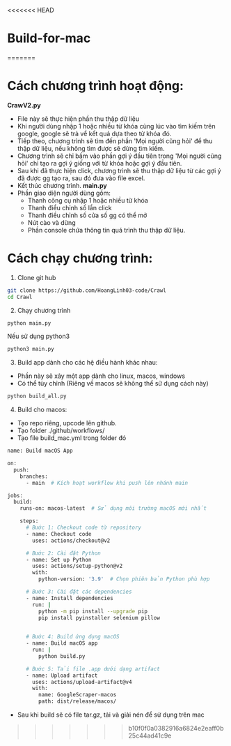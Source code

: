 <<<<<<< HEAD
# Build-for-mac
=======
# Cách chương trình hoạt động:
**CrawV2.py**
- File này sẽ thực hiện phần thu thập dữ liệu
- Khi người dùng nhập 1 hoặc nhiều từ khóa cùng lúc vào tìm kiếm trên google, google sẽ trả về kết quả dựa theo từ khóa đó.
- Tiếp theo, chương trình sẽ tìm đến phần 'Mọi người cũng hỏi' để thu thập dữ liệu, nếu không tìm được sẽ dừng tìm kiếm.
- Chương trình sẽ chỉ bấm vào phần gợi ý đầu tiên trong 'Mọi người cũng hỏi' chỉ tạo ra gợi ý giống với từ khóa hoặc gợi ý đầu tiên.
- Sau khi đã thực hiện click, chương trình sẽ thu thập dữ liệu từ các gợi ý đã được gg tạo ra, sau đó đưa vào file excel.
- Kết thúc chương trình.
**main.py**
- Phần giao diện người dùng gồm:
    + Thanh công cụ nhập 1 hoặc nhiều từ khóa
    + Thanh điều chỉnh số lần click
    + Thanh điều chỉnh số cửa số gg có thể mở
    + Nút cào và dừng
    + Phần console chứa thông tin quá trình thu thập dữ liệu.
# Cách chạy chương trình:
1. Clone git hub
```bash
git clone https://github.com/HoangLinh03-code/Crawl
cd Crawl
```
2. Chạy chương trình
```bash
python main.py
```
Nếu sử dụng python3
```bash
python3 main.py
```
3. Build app dành cho các hệ điều hành khác nhau:
- Phần này sẽ xây một app dành cho linux, macos, windows
- Có thể tùy chỉnh (Riêng về macos sẽ không thể sử dụng cách này)
```bash
python build_all.py
```
4. Build cho macos:
- Tạo repo riêng, upcode lên github.
- Tạo folder ./github/workflows/
- Tạo file build_mac.yml trong folder đó
```bash
name: Build macOS App

on:
  push:
    branches:
      - main  # Kích hoạt workflow khi push lên nhánh main

jobs:
  build:
    runs-on: macos-latest  # Sử dụng môi trường macOS mới nhất

    steps:
      # Bước 1: Checkout code từ repository
      - name: Checkout code
        uses: actions/checkout@v2

      # Bước 2: Cài đặt Python
      - name: Set up Python
        uses: actions/setup-python@v2
        with:
          python-version: '3.9'  # Chọn phiên bản Python phù hợp

      # Bước 3: Cài đặt các dependencies
      - name: Install dependencies
        run: |
          python -m pip install --upgrade pip
          pip install pyinstaller selenium pillow
        

      # Bước 4: Build ứng dụng macOS
      - name: Build macOS app
        run: |
          python build.py

      # Bước 5: Tải file .app dưới dạng artifact
      - name: Upload artifact
        uses: actions/upload-artifact@v4
        with:
          name: GoogleScraper-macos
          path: dist/release/macos/
```
- Sau khi build sẽ có file tar.gz, tải và giải nén để sử dụng trên mac
>>>>>>> b10f0f0a0382916a6824e2eaff0b25c44ad41c9e
